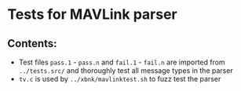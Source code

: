 # Tests for MAVLink parser

## Contents:

* Test files `pass.1` - `pass.n` and `fail.1` - `fail.n` are imported from `../tests.src/` and thoroughly test all message types in the parser
* `tv.c` is used by `../xbnk/mavlinktest.sh` to fuzz test the parser
